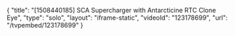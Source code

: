 {
    "title": "[1508440185] SCA Supercharger with Antarcticine   RTC Clone Eye",
    "type": "solo",
    "layout": "iframe-static",
    "videoId": "123178699",
    "url": "\/tvpembed\/123178699"
}